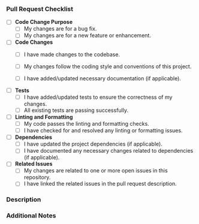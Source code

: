 ### Pull Request Checklist

- [ ] **Code Change Purpose**
     - [ ] My changes are for a bug fix.
     - [ ] My changes are for a new feature or enhancement.

- [ ] **Code Changes**
    - [ ] I have made changes to the codebase.
    - [ ] My changes follow the coding style and conventions of this project.
    - [ ] I have added/updated necessary documentation (if applicable).


- [ ] **Tests**
    - [ ] I have added/updated tests to ensure the correctness of my changes.
    - [ ] All existing tests are passing successfully.

- [ ] **Linting and Formatting**
    - [ ] My code passes the linting and formatting checks.
    - [ ] I have checked for and resolved any linting or formatting issues.

- [ ] **Dependencies**
    - [ ] I have updated the project dependencies (if applicable).
    - [ ] I have documented any necessary changes related to dependencies (if applicable).

- [ ] **Related Issues**
    - [ ] My changes are related to one or more open issues in this repository.
    - [ ] I have linked the related issues in the pull request description.

### Description
<!-- Describe your changes, additions, or fixes in detail here -->

### Additional Notes
<!-- Add any additional notes or context regarding your changes here -->
